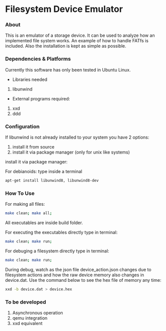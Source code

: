 # Filesystem Device Emulator

### About
This is an emulator of a storage device. It can be used to
analyze how an implemented file system works. An example of how to handle FATfs is included. Also
the installation is kept as simple as possible.

### Dependencies & Platforms
Currently this software has only been tested in Ubuntu Linux. 

- Libraries needed
1. libunwind

- External programs required:
1. xxd
2. ddd

### Configuration
If libunwind is not already installed to your system you have 2 options:
1. install it from source
2. install it via package manager (only for unix like systems)

install it via package manager:

For debianoids:
type inside a terminal
```bash
apt-get install libunwind8, libunwind8-dev
```


### How To Use
For making all files:
```bash
make clean; make all; 
```
All executables are inside build folder.

For executing the executables directly type in terminal:
```bash
make clean; make run;
```

For debuging a filesystem directly type in terminal:
```bash
make clean; make run;
```

During debug, watch as the json file device_action.json changes due to filesystem actions 
and how the raw device memory also changes in device.dat. Use the command below to see the
hex file of memory any time:
```bash
xxd -b device.dat > device.hex
```


### To be developed
1. Asynchronous operation
2. qemu integration
3. xxd equivalent
